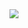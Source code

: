 <img src="https://capsule-render.vercel.app/api?type=waving&color=timeAuto&height=300&section=header&text=Hello,%20I'm%20Kangmin%20Moon👋&fontSize=50" />
